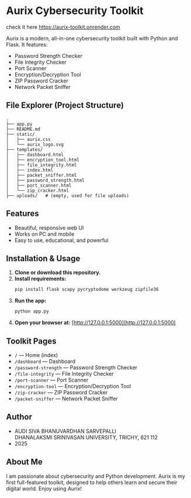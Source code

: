 # Aurix Cybersecurity Toolkit
check it here
https://aurix-toolkit.onrender.com

Aurix is a modern, all-in-one cybersecurity toolkit built with Python and Flask. It features:
- Password Strength Checker
- File Integrity Checker
- Port Scanner
- Encryption/Decryption Tool
- ZIP Password Cracker
- Network Packet Sniffer

## File Explorer (Project Structure)

```
.
├── app.py
├── README.md
├── static/
│   ├── aurix.css
│   └── aurix_logo.svg
├── templates/
│   ├── dashboard.html
│   ├── encryption_tool.html
│   ├── file_integrity.html
│   ├── index.html
│   ├── packet_sniffer.html
│   ├── password_strength.html
│   ├── port_scanner.html
│   └── zip_cracker.html
├── uploads/   # (empty, used for file uploads)
```

## Features
- Beautiful, responsive web UI
- Works on PC and mobile
- Easy to use, educational, and powerful

## Installation & Usage

1. **Clone or download this repository.**
2. **Install requirements:**
   ```sh
   pip install flask scapy pycryptodome werkzeug zipfile36
   ```
3. **Run the app:**
   ```sh
   python app.py
   ```
4. **Open your browser at:**
   [http://127.0.0.1:5000](http://127.0.0.1:5000)

## Toolkit Pages
- `/` — Home (index)
- `/dashboard` — Dashboard
- `/password-strength` — Password Strength Checker
- `/file-integrity` — File Integrity Checker
- `/port-scanner` — Port Scanner
- `/encryption-tool` — Encryption/Decryption Tool
- `/zip-cracker` — ZIP Password Cracker
- `/packet-sniffer` — Network Packet Sniffer

## Author
- AUDI SIVA BHANUVARDHAN SARVEPALLI  
  DHANALAKSMI SRINIVASAN UNIVERSITY, TRICHY, 621 112
- 2025

## About Me
I am passionate about cybersecurity and Python development. Aurix is my first full-featured toolkit, designed to help others learn and secure their digital world. Enjoy using Aurix!
